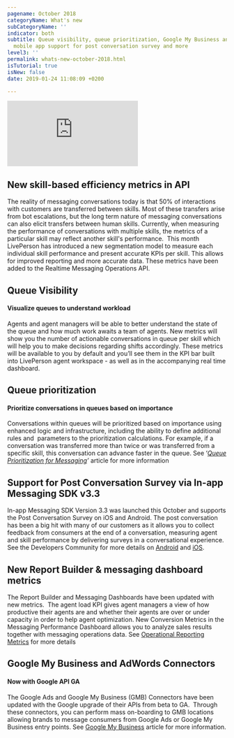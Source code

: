 ```yaml
---
pagename: October 2018
categoryName: What's new
subCategoryName: ''
indicator: both
subtitle: Queue visibility, queue prioritization, Google My Business and AdWords Connectors,
  mobile app support for post conversation survey and more
level3: ''
permalink: whats-new-october-2018.html
isTutorial: true
isNew: false
date: 2019-01-24 11:08:09 +0200

---
```


<iframe src="https://player.vimeo.com/video/295148682" frameborder="0" webkitallowfullscreen mozallowfullscreen allowfullscreen></iframe>

## New skill-based efficiency metrics in API

The reality of messaging conversations today is that 50% of interactions with customers are transferred between skills. Most of these transfers arise from bot escalations, but the long term nature of messaging conversations can also elicit transfers between human skills. Currently, when measuring the performance of conversations with multiple skills, the metrics of a particular skill may reflect another skill's performance.  This month LivePerson has introduced a new segmentation model to measure each individual skill performance and present accurate KPIs per skill. This allows for improved reporting and more accurate data. These metrics have been added to the Realtime Messaging Operations API.

## Queue Visibility

#### Visualize queues to understand workload

Agents and agent managers will be able to better understand the state of the queue and how much work awaits a team of agents. New metrics will show you the number of actionable conversations in queue per skill which will help you to make decisions regarding shifts accordingly. These metrics will be available to you by default and you’ll see them in the KPI bar built into LivePerson agent workspace - as well as in the accompanying real time dashboard.

## Queue prioritization

#### Prioritize conversations in queues based on importance

Conversations within queues will be prioritized based on importance using enhanced logic and infrastructure, including the ability to define additional rules and  parameters to the prioritization calculations. For example, if a conversation was transferred more than twice or was transferred from a specific skill, this conversation can advance faster in the queue. See ‘[_Queue Prioritization for Messaging_]()_’_ article for more information

## Support for Post Conversation Survey via In-app Messaging SDK v3.3

In-app Messaging SDK Version 3.3 was launched this October and supports the Post Conversation Survey on iOS and Android. The post conversation has been a big hit with many of our customers as it allows you to collect feedback from consumers at the end of a conversation, measuring agent and skill performance by delivering surveys in a conversational experience. See the Developers Community for more details on [Android](https://developers.liveperson.com/mobile-app-messaging-sdk-for-android-latest-release-notes.html#post-content) and [iOS](https://developers.liveperson.com/mobile-app-messaging-sdk-for-android-latest-release-notes.html#post-content).

## New Report Builder & messaging dashboard metrics

The Report Builder and Messaging Dashboards have been updated with new metrics.  The agent load KPI gives agent managers a view of how productive their agents are and whether their agents are over or under capacity in order to help agent optimization. New Conversion Metrics in the Messaging Performance Dashboard allows you to analyze sales results together with messaging operations data. See [Operational Reporting Metrics]() for more details

## Google My Business and AdWords Connectors

#### Now with Google API GA

The Google Ads and Google My Business (GMB) Connectors have been updated with the Google upgrade of their APIs from beta to GA.  Through these connectors, you can perform mass on-boarding to GMB locations allowing brands to message consumers from Google Ads or Google My Business entry points. See [Google My Business]() article for more information.

